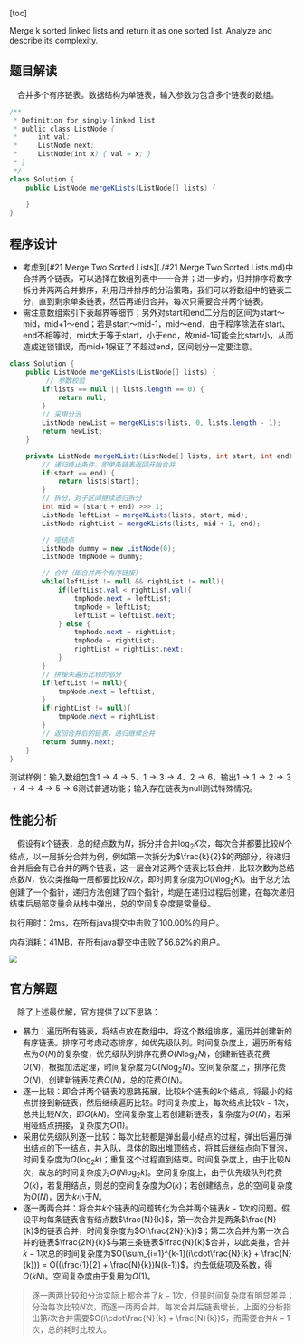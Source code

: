 [toc]

Merge k sorted linked lists and return it as one sorted list. Analyze and describe its complexity.



## 题目解读

&emsp;合并多个有序链表。数据结构为单链表，输入参数为包含多个链表的数组。

```java
/**
 * Definition for singly-linked list.
 * public class ListNode {
 *     int val;
 *     ListNode next;
 *     ListNode(int x) { val = x; }
 * }
 */
class Solution {
    public ListNode mergeKLists(ListNode[] lists) {
        
    }
}
```

## 程序设计

* 考虑到[#21 Merge Two Sorted Lists](./#21 Merge Two Sorted Lists.md)中合并两个链表，可以选择在数组列表中一一合并；进一步的，归并排序将数字拆分并两两合并排序，利用归并排序的分治策略，我们可以将数组中的链表二分，直到剩余单条链表，然后再递归合并，每次只需要合并两个链表。
* 需注意数组索引下表越界等细节；另外对start和end二分后的区间为start～mid，mid+1～end；若是start～mid-1，mid～end，由于程序除法在start、end不相等时，mid大于等于start，小于end，故mid-1可能会比start小，从而造成连锁错误，而mid+1保证了不超过end，区间划分一定要注意。

```java
class Solution {
    public ListNode mergeKLists(ListNode[] lists) {
         // 参数校验
        if(lists == null || lists.length == 0) {
            return null;
        }
		// 采用分治
        ListNode newList = mergeKLists(lists, 0, lists.length - 1);
        return newList;
    }

    private ListNode mergeKLists(ListNode[] lists, int start, int end) {
        // 递归终止条件，即单条链表返回开始合并
        if(start == end) {
            return lists[start];
        }
        // 拆分，对子区间继续递归拆分
        int mid = (start + end) >>> 1;
        ListNode leftList = mergeKLists(lists, start, mid);
        ListNode rightList = mergeKLists(lists, mid + 1, end);

        // 哑结点
        ListNode dummy = new ListNode(0);
        ListNode tmpNode = dummy;

        // 合并（即合并两个有序链接）
        while(leftList != null && rightList != null){
            if(leftList.val < rightList.val){
                tmpNode.next = leftList;
                tmpNode = leftList;
                leftList = leftList.next;
            } else {
                tmpNode.next = rightList;
                tmpNode = rightList;
                rightList = rightList.next;
            }
        }
		// 拼接未遍历比较的部分
        if(leftList != null){
            tmpNode.next = leftList;
        }
        if(rightList != null){
            tmpNode.next = rightList;
        }
        // 返回合并后的链表，递归继续合并
        return dummy.next;
    }
}
```

测试样例：输入数组包含$1 \to 4 \to 5$、$1 \to 3 \to 4$、$2 \to 6$，输出$1 \to 1 \to 2 \to 3 \to 4 \to 4 \to 5 \to 6$测试普通功能；输入存在链表为null测试特殊情况。

## 性能分析

&emsp;假设有$k$个链表，总的结点数为$N$，拆分并合并$\log_2K$次，每次合并都要比较$N$个结点，以一层拆分合并为例，例如第一次拆分为$\frac{k}{2}$的两部分，待递归合并后会有已合并的两个链表，这一层会对这两个链表比较合并，比较次数为总结点数$N$，依次类推每一层都要比较$N$次，即时间复杂度为$O(N\log_2K)$。由于总方法创建了一个指针，递归方法创建了四个指针，均是在递归过程后创建，在每次递归结束后局部变量会从栈中弹出，总的空间复杂度是常量级。

执行用时：2ms，在所有java提交中击败了100.00%的用户。

内存消耗：41MB，在所有java提交中击败了56.62%的用户。

<img src="../images/#23.png" style="zoom:80%;" />

## 官方解题

&emsp;除了上述最优解，官方提供了以下思路：

* 暴力：遍历所有链表，将结点放在数组中，将这个数组排序，遍历并创建新的有序链表。排序可考虑动态排序，如优先级队列。时间复杂度上，遍历所有结点为$O(N)$的复杂度，优先级队列排序花费$O(N\log_2N)$，创建新链表花费$O(N)$，根据加法定理，时间复杂度为$O(N\log_2N)$。空间复杂度上，排序花费$O(N)$，创建新链表花费$O(N)$，总的花费$O(N)$。
* 逐一比较：即合并两个链表的思路拓展，比较$k$个链表的$k$个结点，将最小的结点拼接到新链表，然后继续遍历比较。时间复杂度上，每次结点比较$k - 1$次，总共比较$N$次，即$O(kN)$。空间复杂度上若创建新链表，复杂度为$O(N)$，若采用哑结点拼接，复杂度为$O(1)$。
* 采用优先级队列逐一比较：每次比较都是弹出最小结点的过程，弹出后遍历弹出结点的下一结点，并入队，具体的取出堆顶结点，将其后继结点向下冒泡，时间复杂度为$O(\log_2k)$；重复这个过程直到结束。时间复杂度上，由于比较$N$次，故总的时间复杂度为$O(N\log_2k)$。空间复杂度上，由于优先级队列花费$O(k)$，若复用结点，则总的空间复杂度为$O(k)$；若创建结点，总的空间复杂度为$O(N)$，因为$k$小于$N$。
* 逐一两两合并：将合并$k$个链表的问题转化为合并两个链表$k-1$次的问题。假设平均每条链表含有结点数$\frac{N}{k}$，第一次合并是两条$\frac{N}{k}$的链表合并，时间复杂度为$O(\frac{2N}{k})$；第二次合并为第一次合并的链表$\frac{2N}{k}$与第三条链表$\frac{N}{k}$合并，以此类推，合并$k-1$次总的时间复杂度为$O(\sum_{i=1}^{k-1}(i\cdot\frac{N}{k} + \frac{N}{k})) = O((\frac{1}{2} + \frac{N}{k})N(k-1))$，约去低级项及系数，得$O(kN)$。空间复杂度由于复用为$O(1)$。

> 逐一两两比较和分治实际上都合并了$k-1$次，但是时间复杂度有明显差异；分治每次比较$N$次，而逐一两两合并，每次合并后链表增长，上面的分析指出第$i$次合并需要$O(i\cdot\frac{N}{k} + \frac{N}{k})$，而需要合并$k-1$次，总的耗时比较大。

